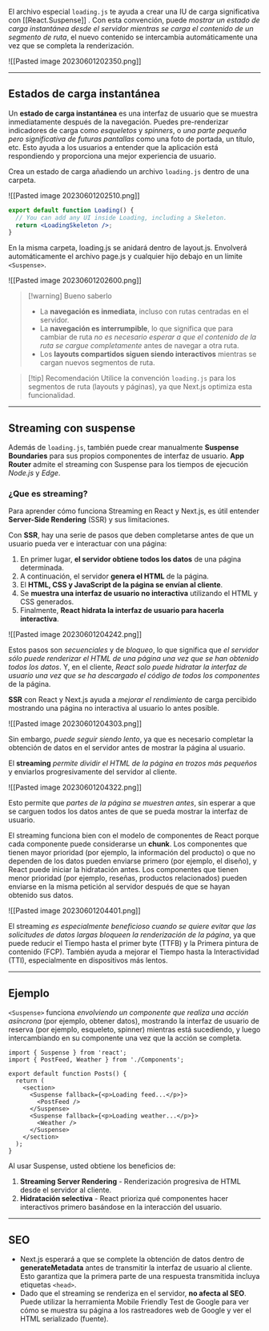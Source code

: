 El archivo especial `loading.js` te ayuda a crear una IU de carga significativa con [[React.Suspense]] . Con esta convención, puede _mostrar un estado de carga instantánea desde el servidor mientras se carga el contenido de un segmento de ruta_, el nuevo contenido se intercambia automáticamente una vez que se completa la renderización.

![[Pasted image 20230601202350.png]]

___

## Estados de carga instantánea

Un **estado de carga instantánea** es una interfaz de usuario que se muestra inmediatamente después de la navegación. Puedes pre-renderizar indicadores de carga como _esqueletos_ y _spinners_, o _una parte pequeña pero significativa de futuras pantallas_ como una foto de portada, un título, etc. Esto ayuda a los usuarios a entender que la aplicación está respondiendo y proporciona una mejor experiencia de usuario.

Crea un estado de carga añadiendo un archivo `loading.js` dentro de una carpeta.

![[Pasted image 20230601202510.png]]

```jsx file:app/dashboard/loading.js
export default function Loading() {
  // You can add any UI inside Loading, including a Skeleton.
  return <LoadingSkeleton />;
}
```

En la misma carpeta, loading.js se anidará dentro de layout.js. Envolverá automáticamente el archivo page.js y cualquier hijo debajo en un límite `<Suspense>`.

![[Pasted image 20230601202600.png]]

> [!warning] Bueno saberlo
> - La **navegación es inmediata**, incluso con rutas centradas en el servidor.  
> - La **navegación es interrumpible**, lo que significa que para cambiar de ruta _no es necesario esperar a que el contenido de la ruta se cargue completamente_ antes de navegar a otra ruta.  
> - Los **layouts compartidos siguen siendo interactivos** mientras se cargan nuevos segmentos de ruta.

> [!tip] Recomendación
> Utilice la convención `loading.js` para los segmentos de ruta (layouts y páginas), ya que Next.js optimiza esta funcionalidad.

___

## Streaming con suspense

Además de `loading.js`, también puede crear manualmente **Suspense Boundaries** para sus propios componentes de interfaz de usuario. **App Router** admite el streaming con Suspense para los tiempos de ejecución _Node.js_ y _Edge_.

### ¿Que es streaming?

Para aprender cómo funciona Streaming en React y Next.js, es útil entender **Server-Side Rendering** (SSR) y sus limitaciones.

Con **SSR**, hay una serie de pasos que deben completarse antes de que un usuario pueda ver e interactuar con una página:

1. En primer lugar, **el servidor obtiene todos los datos** de una página determinada.  
2. A continuación, el servidor **genera el HTML** de la página.  
3. El **HTML, CSS y JavaScript de la página se envían al cliente**.  
4. Se **muestra una interfaz de usuario no interactiva** utilizando el HTML y CSS generados.  
5. Finalmente, **React hidrata la interfaz de usuario para hacerla interactiva**.

![[Pasted image 20230601204242.png]]

Estos pasos son _secuenciales_ y de _bloqueo_, lo que significa que _el servidor sólo puede renderizar el HTML de una página una vez que se han obtenido todos los datos_. Y, en el cliente, _React solo puede hidratar la interfaz de usuario una vez que se ha descargado el código de todos los componentes_ de la página.

**SSR** con React y Next.js ayuda a _mejorar el rendimiento_ de carga percibido mostrando una página no interactiva al usuario lo antes posible.

![[Pasted image 20230601204303.png]]

Sin embargo, _puede seguir siendo lento_, ya que es necesario completar la obtención de datos en el servidor antes de mostrar la página al usuario.

El **streaming** _permite dividir el HTML de la página en trozos más pequeños_ y enviarlos progresivamente del servidor al cliente.

![[Pasted image 20230601204322.png]]

Esto permite que _partes de la página se muestren antes_, sin esperar a que se carguen todos los datos antes de que se pueda mostrar la interfaz de usuario.

El streaming funciona bien con el modelo de componentes de React porque cada componente puede considerarse un **chunk**. Los componentes que tienen mayor prioridad (por ejemplo, la información del producto) o que no dependen de los datos pueden enviarse primero (por ejemplo, el diseño), y React puede iniciar la hidratación antes. Los componentes que tienen menor prioridad (por ejemplo, reseñas, productos relacionados) pueden enviarse en la misma petición al servidor después de que se hayan obtenido sus datos.

![[Pasted image 20230601204401.png]]

El streaming _es especialmente beneficioso cuando se quiere evitar que las solicitudes de datos largas bloqueen la renderización de la página_, ya que puede reducir el Tiempo hasta el primer byte (TTFB) y la Primera pintura de contenido (FCP). También ayuda a mejorar el Tiempo hasta la Interactividad (TTI), especialmente en dispositivos más lentos.

___

## Ejemplo

`<Suspense>` funciona _envolviendo un componente que realiza una acción asíncrona_ (por ejemplo, obtener datos), mostrando la interfaz de usuario de reserva (por ejemplo, esqueleto, spinner) mientras está sucediendo, y luego intercambiando en su componente una vez que la acción se completa.

```JSX file:app/dashboard/page.js
import { Suspense } from 'react';
import { PostFeed, Weather } from './Components';
 
export default function Posts() {
  return (
    <section>
      <Suspense fallback={<p>Loading feed...</p>}>
        <PostFeed />
      </Suspense>
      <Suspense fallback={<p>Loading weather...</p>}>
        <Weather />
      </Suspense>
    </section>
  );
}
```

Al usar Suspense, usted obtiene los beneficios de:

1. **Streaming Server Rendering** - Renderización progresiva de HTML desde el servidor al cliente.  
2. **Hidratación selectiva** - React prioriza qué componentes hacer interactivos primero basándose en la interacción del usuario.
___

## SEO

- Next.js esperará a que se complete la obtención de datos dentro de **generateMetadata** antes de transmitir la interfaz de usuario al cliente. Esto garantiza que la primera parte de una respuesta transmitida incluya etiquetas `<head>`.  
- Dado que el streaming se renderiza en el servidor, **no afecta al SEO**. Puede utilizar la herramienta Mobile Friendly Test de Google para ver cómo se muestra su página a los rastreadores web de Google y ver el HTML serializado (fuente).